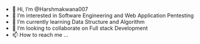 - 👋 Hi, I’m @Harshmakwana007
- 👀 I’m interested in Software Engineering and Web Application Pentesting
- 🌱 I’m currently learning Data Structure and Algorithm
- 💞️ I’m looking to collaborate on Full stack Development
- 📫 How to reach me ...

<!---
Harshmakwana007/Harshmakwana007 is a ✨ special ✨ repository because its `README.md` (this file) appears on your GitHub profile.
You can click the Preview link to take a look at your changes.
--->
